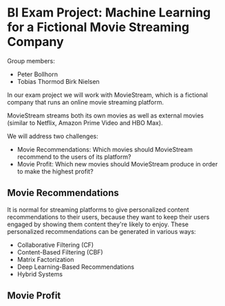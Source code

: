 # BI Exam Project: Machine Learning for a Fictional Movie Streaming Company

Group members:
- Peter Bollhorn
- Tobias Thormod Birk Nielsen

In our exam project we will work with MovieStream, which is a fictional company that runs an online movie streaming platform.

MovieStream streams both its own movies as well as external movies (similar to Netflix, Amazon Prime Video and HBO Max).

We will address two challenges:
- Movie Recommendations: Which movies should MovieStream recommend to the users of its platform?
- Movie Profit: Which new movies should MovieStream produce in order to make the highest profit?


## Movie Recommendations
It is normal for streaming platforms to give personalized content recommendations to their users, because they want to keep their users engaged by showing them content they're likely to enjoy. These personalized recommendations can be generated in various ways:
- Collaborative Filtering (CF)
- Content-Based Filtering (CBF)
- Matrix Factorization
- Deep Learning-Based Recommendations
- Hybrid Systems




## Movie Profit
